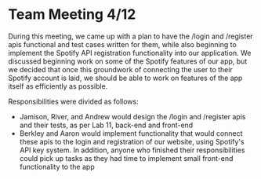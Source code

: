 # Team Meeting 4/12
During this meeting, we came up with a plan to have the /login and /register apis functional and test cases written for them, while also beginning to implement
the Spotify API registration functionality into our application. We discussed beginning work on some of the Spotify features of our app, but we decided that
once this groundwork of connecting the user to their Spotify account is laid, we should be able to work on features of the app itself as efficiently as possible.

Responsibilities were divided as follows:
- Jamison, River, and Andrew would design the /login and /register apis and their tests, as per Lab 11, back-end and front-end
- Berkley and Aaron would implement functionality that would connect these apis to the login and registration of our website, using Spotify's API key system.
In addition, anyone who finished their responsibilities could pick up tasks as they had time to implement small front-end functionality to the app
